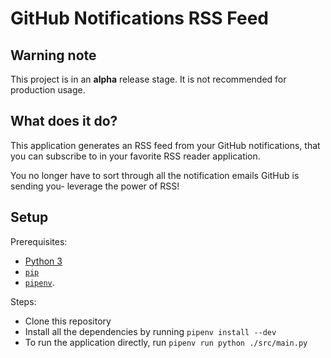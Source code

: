 # GitHub Notifications RSS Feed

## Warning note

This project is in an **alpha** release stage.
It is not recommended for production usage. 

## What does it do?

This application generates an RSS feed from your GitHub notifications, that you can subscribe to in your favorite RSS reader application.

You no longer have to sort through all the notification emails GitHub is sending you- leverage the power of RSS!

## Setup

Prerequisites:

- [Python 3](https://www.python.org/downloads/)
- [`pip`](https://pip.pypa.io/en/stable/installing/)
- [`pipenv`](https://github.com/pypa/pipenv).

Steps:

- Clone this repository
- Install all the dependencies by running `pipenv install --dev`
- To run the application directly, run `pipenv run python ./src/main.py`
